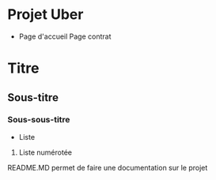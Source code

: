 # Projet Uber

- Page d'accueil
  Page contrat


# Titre
## Sous-titre
### Sous-sous-titre
- Liste
1. Liste numérotée


README.MD permet de faire une documentation sur le projet
